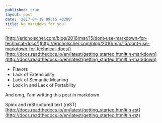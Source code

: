 ```yaml
---
published: true
layout: post
date: '2017-04-19 09:15 +0200'
title: No markdown for you!
---
```

[http://ericholscher.com/blog/2016/mar/15/dont-use-markdown-for-technical-docs/](http://ericholscher.com/blog/2016/mar/15/dont-use-markdown-for-technical-docs/)  
[http://docs.readthedocs.io/en/latest/getting_started.html#in-markdown](http://docs.readthedocs.io/en/latest/getting_started.html#in-markdown)  

- Flavors
- Lack of Extensibility
- Lack of Semantic Meaning
- Lock In and Lack of Portability

And omg, I'am writting this post in markdown.

Spinx and reStructured text (reST)  
[http://docs.readthedocs.io/en/latest/getting_started.html#in-rst](http://docs.readthedocs.io/en/latest/getting_started.html#in-rst)